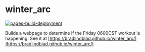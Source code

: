 # winter_arc

[![pages-build-deployment](https://github.com/bradlindblad/winter_arc/actions/workflows/pages/pages-build-deployment/badge.svg)](https://github.com/bradlindblad/winter_arc/actions/workflows/pages/pages-build-deployment)

Builds a webpage to determine if the Friday 0600CST workout is happening. See it at [https://bradlindblad.github.io/winter_arc/](https://bradlindblad.github.io/winter_arc/)
 
